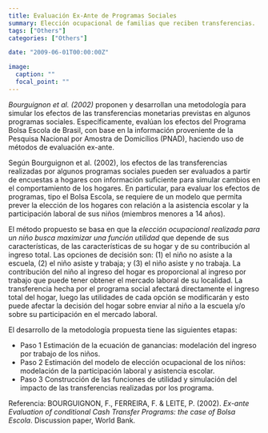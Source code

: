 ```yaml
---
title: Evaluación Ex-Ante de Programas Sociales
summary: Elección ocupacional de familias que reciben transferencias.
tags: ["Others"]
categories: ["Others"]

date: "2009-06-01T00:00:00Z"

image:
  caption: ""
  focal_point: ""
---
```


_Bourguignon et al. (2002)_ proponen y desarrollan una metodología para simular los efectos de las transferencias monetarias previstas en algunos programas sociales. Específicamente, evalúan los efectos del Programa Bolsa Escola de Brasil, con base en la información proveniente de la Pesquisa Nacional por Amostra de Domicílios (PNAD), haciendo uso de métodos de evaluación ex-ante.

Según Bourguignon et al. (2002), los efectos de las transferencias realizadas por algunos programas sociales pueden ser evaluados a partir de encuestas a hogares con información suficiente para simular cambios en el comportamiento de los hogares. En particular, para evaluar los efectos de programas, tipo el Bolsa Escola, se requiere de un modelo que permita prever la elección de los hogares con relación a la asistencia escolar y la participación laboral de sus niños (miembros menores a 14 años).

El método propuesto se basa en que la *elección ocupacional realizada para un niño busca maximizar una función utilidad* que depende de sus características, de las características de su hogar y de su contribución al ingreso total. Las opciones de decisión son: (1) el niño no asiste a la escuela, (2) el niño asiste y trabaja; y (3) el niño asiste y no trabaja. La contribución del niño al ingreso del hogar es proporcional al ingreso por trabajo que puede tener obtener el mercado laboral de su localidad. La transferencia hecha por el programa social afectará directamente el ingreso total del hogar, luego las utilidades de cada opción se modificarán y esto puede afectar la decisión del hogar sobre enviar al niño a la escuela y/o sobre su participación en el mercado laboral.

El desarrollo de la metodología propuesta tiene las siguientes etapas:

 - Paso 1 Estimación de la ecuación de ganancias: modelación del ingreso por trabajo de los niños.
 - Paso 2 Estimación del modelo de elección ocupacional de los niños: modelación de la participación laboral y asistencia escolar.
 - Paso 3 Construcción de las funciones de utilidad y simulación del impacto de las transferencias realizadas por los programa.
 
 Referencia:
BOURGUIGNON, F., FERREIRA, F. & LEITE, P. (2002). _Ex-ante Evaluation of conditional Cash Transfer Programs: the case of Bolsa Escola_. Discussion paper, World Bank.
 
